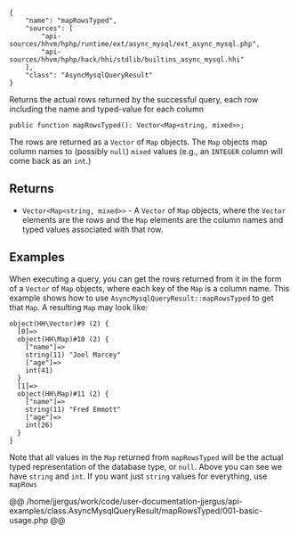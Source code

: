 ``` yamlmeta
{
    "name": "mapRowsTyped",
    "sources": [
        "api-sources/hhvm/hphp/runtime/ext/async_mysql/ext_async_mysql.php",
        "api-sources/hhvm/hphp/hack/hhi/stdlib/builtins_async_mysql.hhi"
    ],
    "class": "AsyncMysqlQueryResult"
}
```




Returns the actual rows returned by the successful query, each row
including the name and typed-value for each column




``` Hack
public function mapRowsTyped(): Vector<Map<string, mixed>>;
```




The rows are returned as a ` Vector ` of `` Map `` objects. The ``` Map ``` objects map
column names to (possibly ```` null ````) ````` mixed ````` values (e.g., an `````` INTEGER `````` column
will come back as an ``````` int ```````.)




## Returns




+ ` Vector<Map<string, mixed>> ` - A `` Vector `` of ``` Map ``` objects, where the ```` Vector ```` elements are the
  rows and the ````` Map ````` elements are the column names and typed values
  associated with that row.




## Examples




When executing a query, you can get the rows returned from it in the form of a ` Vector ` of `` Map `` objects, where each key of the ``` Map ``` is a column name. This example shows how to use ```` AsyncMysqlQueryResult::mapRowsTyped ```` to get that ````` Map `````. A resulting `````` Map `````` may look like:




```
object(HH\Vector)#9 (2) {
  [0]=>
  object(HH\Map)#10 (2) {
    ["name"]=>
    string(11) "Joel Marcey"
    ["age"]=>
    int(41)
  }
  [1]=>
  object(HH\Map)#11 (2) {
    ["name"]=>
    string(11) "Fred Emmott"
    ["age"]=>
    int(26)
  }
}
```




Note that all values in the ` Map ` returned from `` mapRowsTyped `` will be the actual typed representation of the database type, or ``` null ```. Above you can see we have ```` string ```` and ````` int `````. If you want just `````` string `````` values for everything, use ``````` mapRows ```````







@@ /home/jjergus/work/code/user-documentation-jjergus/api-examples/class.AsyncMysqlQueryResult/mapRowsTyped/001-basic-usage.php @@
<!-- HHAPIDOC -->
